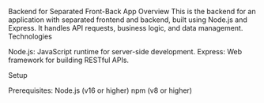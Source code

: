 Backend for Separated Front-Back App
Overview
This is the backend for an application with separated frontend and backend, built using Node.js and Express. It handles API requests, business logic, and data management.
Technologies

Node.js: JavaScript runtime for server-side development.
Express: Web framework for building RESTful APIs.

Setup

Prerequisites:
Node.js (v16 or higher)
npm (v8 or higher)


